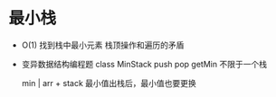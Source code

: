 # 最小栈

- O(1) 找到栈中最小元素
    栈顶操作和遍历的矛盾
- 变异数据结构编程题
    class   MinStack
    push    pop    getMin
    不限于一个栈

    min | arr + stack
    最小值出栈后，最小值也要更换
